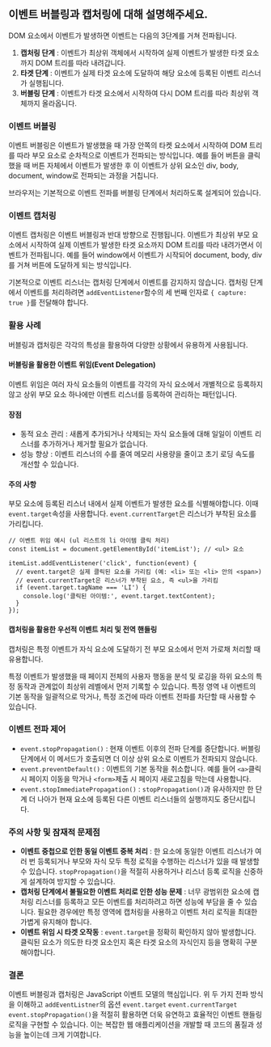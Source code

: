 ## 이벤트 버블링과 캡처링에 대해 설명해주세요.

DOM 요소에서 이벤트가 발생하면 이벤트는 다음의 3단계를 거쳐 전파됩니다.
1. **캡처링 단계** : 이벤트가 최상위 객체에서 시작하여 실제 이벤트가 발생한 타겟 요소까지 DOM 트리를 따라 내려갑니다.
2. **타겟 단계** : 이벤트가 실제 타겟 요소에 도달하여 해당 요소에 등록된 이벤트 리스너가 실행됩니다.
3. **버블링 단계** : 이벤트가 타겟 요소에서 시작하여 다시 DOM 트리를 따라 최상위 객체까지 올라옵니다.

### 이벤트 버블링
이벤트 버블링은 이벤트가 발생했을 때 가장 안쪽의 타켓 요소에서 시작하여 DOM 트리를 따라 부모 요소로 순차적으로 이벤트가 전파되는 방식입니다.
예를 들어 버튼을 클릭했을 때 버튼 자체에서 이벤트가 발생한 후 이 이벤트가 상위 요소인 div, body, document, window로 전파되는 과정을 거칩니다.

브라우저는 기본적으로 이벤트 전파를 버블링 단계에서 처리하도록 설계되어 있습니다.

### 이벤트 캡처링
이벤트 캡처링은 이벤트 버블링과 반대 방향으로 진행됩니다. 
이벤트가 최상위 부모 요소에서 시작하여 실제 이벤트가 발생한 타겟 요소까지 DOM 트리를 따라 내려가면서 이벤트가 전파됩니다.
예를 들어 window에서 이벤트가 시작되어 document, body, div를 거쳐 버튼에 도달하게 되는 방식입니다.

기본적으로 이벤트 리스너는 캡처링 단계에서 이벤트를 감지하지 않습니다.
캡처링 단계에서 이벤트를 처리하려면 `addEventListener`함수의 세 번째 인자로 `{ capture: true }`를 전달해야 합니다.

### 활용 사례
버블링과 캡처링은 각각의 특성을 활용하여 다양한 상황에서 유용하게 사용됩니다.

#### 버블링을 활용한 이벤트 위임(Event Delegation)
이벤트 위임은 여러 자식 요소들의 이벤트를 각각의 자식 요소에서 개별적으로 등록하지 않고 상위 부모 요소 하나에만 이벤트 리스너를 등록하여 관리하는 패턴입니다.
#### 장점
* 동적 요소 관리 : 새롭게 추가되거나 삭제되는 자식 요소들에 대해 일일이 이벤트 리스너를 추가하거나 제거할 필요가 없습니다.
* 성능 향상 : 이벤트 리스너의 수를 줄여 메모리 사용량을 줄이고 초기 로딩 속도를 개선할 수 있습니다.

#### 주의 사항
부모 요소에 등록된 리스너 내에서 실제 이벤트가 발생한 요소를 식별해야합니다. 이때 `event.target`속성을 사용합니다. `event.currentTarget`은 리스너가 부착된 요소를 가리킵니다.
```
// 이벤트 위임 예시 (ul 리스트의 li 아이템 클릭 처리)
const itemList = document.getElementById('itemList'); // <ul> 요소

itemList.addEventListener('click', function(event) {
  // event.target은 실제 클릭된 요소를 가리킴 (예: <li> 또는 <li> 안의 <span>)
  // event.currentTarget은 리스너가 부착된 요소, 즉 <ul>을 가리킴
  if (event.target.tagName === 'LI') {
    console.log('클릭된 아이템:', event.target.textContent);
  }
});
```

#### 캡처링을 활용한 우선적 이벤트 처리 및 전역 핸들링
캡처링은 특정 이벤트가 자식 요소에 도달하기 전 부모 요소에서 먼저 가로채 처리할 때 유용합니다.

특정 이벤트가 발생했을 때 페이지 전체의 사용자 행동을 분석 및 로깅을 하위 요소의 특정 동작과 관계없이 최상위 레벨에서 먼저 기록할 수 있습니다.
특정 영역 내 이벤트의 기본 동작을 일괄적으로 막거나, 특정 조건에 따라 이벤트 전파를 차단할 때 사용할 수 있습니다.

### 이벤트 전파 제어
* `event.stopPropagation()` : 현재 이벤트 이후의 전파 단계를 중단합니다. 버블링 단계에서 이 메서드가 호출되면 더 이상 상위 요소로 이벤트가 전파되지 않습니다.
* `event.preventDefault()` : 이벤트의 기본 동작을 취소합니다. 예를 들어 `<a>`클릭 시 페이지 이동을 막거나 `<form>`제출 시 페이지 새로고침을 막는데 사용합니다.
* `event.stopImmediatePropagation()` : `stopPropagation()`과 유사하지만 한 단계 더 나아가 현재 요소에 등록된 다른 이벤트 리스너들의 실행까지도 중단시킵니다.

### 주의 사항 및 잠재적 문제점
* **이벤트 중첩으로 인한 동일 이벤트 중복 처리** : 한 요소에 동일한 이벤트 리스너가 여러 번 등록되거나 부모와 자식 모두 특정 로직을 수행하는 리스너가 있을 때 발생할 수 있습니다.
`stopPropagation()`을 적절히 사용하거나 리스너 등록 로직을 신중하게 설계하여 방지할 수 있습니다.
* **캡처링 단계에서 불필요한 이벤트 처리로 인한 성능 문제** : 너무 광범위한 요소에 캡처링 리스너를 등록하고 모든 이벤트를 처리하려고 하면 성능에 부담을 줄 수 있습니다.
필요한 경우에만 특정 영역에 캡처링을 사용하고 이벤트 처리 로직을 최대한 가볍게 유지해야 합니다.
* **이벤트 위임 시 타겟 오작동** : `event.target`을 정확히 확인하지 않아 발생합니다. 클릭된 요소가 의도한 타겟 요소인지 혹은 타겟 요소의 자식인지 등을 명확히 구분해야합니다.

### 결론
이벤트 버블링과 캡처링은 JavaScript 이벤트 모델의 핵심입니다.
위 두 가지 전파 방식을 이해하고 `addEventListner`의 옵션 `event.target` `event.currentTarget` `event.stopPropagation()`을 적절히 활용하면 더욱 유연하고 효율적인 이벤트 핸들링 로직을 구현할 수 있습니다.
이는 복잡한 웹 애플리케이션을 개발할 때 코드의 품질과 성능을 높이는데 크게 기여합니다.
